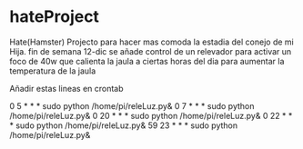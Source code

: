 # hateProject
Hate(Hamster)  Projecto para hacer mas comoda la estadia del conejo de mi Hija.
fin de semana 12-dic se añade control de un relevador para activar un foco de 40w que calienta la jaula a ciertas horas del dia para aumentar la temperatura de la jaula




Añadir estas lineas en crontab 


0 5 * * * sudo python /home/pi/releLuz.py&
0 7 * * * sudo python /home/pi/releLuz.py&
0 20 * * * sudo python /home/pi/releLuz.py&
0 22 * * * sudo python /home/pi/releLuz.py&
59 23 * * * sudo python /home/pi/releLuz.py&
